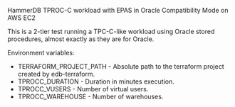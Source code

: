 HammerDB TPROC-C workload with EPAS in Oracle Compatibility Mode on AWS EC2

This is a 2-tier test running a TPC-C-like workload using Oracle stored
procedures, almost exactly as they are for Oracle.

Environment variables:

- TERRAFORM_PROJECT_PATH - Absolute path to the terraform project
  created by edb-terraform.
- TPROCC_DURATION - Duration in minutes execution.
- TPROCC_VUSERS - Number of virtual users.
- TPROCC_WAREHOUSE - Number of warehouses.
